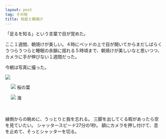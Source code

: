 ```yaml
---
layout: post
tag: その他
title: 知足と朝焼け
---
```



「足るを知る」という言葉で目が覚めた。

ここ１週間、朝焼けが美しい。４時にベッドの上で目が開いてからまだしばらくうつらうつらと睡眠の余韻に揺れる５時頃まで、朝焼けが美しいなと思いつつ、カメラに手が伸びない１週間だった。

今朝は写真に撮った。


<img src="http://farm9.staticflickr.com/8306/7886929032_47d9b359ec.jpg" />


　
<img src="http://farm9.staticflickr.com/8322/7886926036_8e189f3067.jpg" />
桜の葉


　
<img src="http://farm9.staticflickr.com/8178/7886923374_af3fe3116a.jpg" />
海


　

縁側からの眺めに、うっとりと我を忘れる。
三脚を出してくる暇があったら空を見ていたい。
シャッタースピード27分の1秒。
額にカメラを押し付けて、息を止めて、そっとシャッターを切る。


　